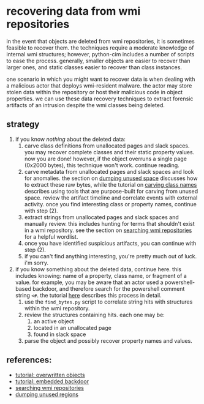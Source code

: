# recovering data from wmi repositories


in the event that objects are deleted from wmi repositories, it is sometimes feasible to recover them.
the techniques require a moderate knowledge of internal wmi structures; however, python-cim includes a number of scripts to ease the process.
generally, smaller objects are easier to recover than larger ones, and static classes easier to recover than class instances.

one scenario in which you might want to recover data is when dealing with a malicious actor that deploys wmi-resident malware.
the actor may store stolen data within the repository or host their malicious code in object properties.
we can use these data recovery techniques to extract forensic artifacts of an intrusion despite the wmi classes being deleted.

## strategy

  1. if you know *nothing* about the deleted data:
     1. carve class definitions from unallocated pages and slack spaces.
        you may recover complete classes and their static property values.
        now you are done!
        however, if the object overruns a single page (0x2000 bytes), this technique won't work.
        continue reading.
     2. carve metadata from unallocated pages and slack spaces and look for anomalies.
        the section on [dumping unused space](./dump-unused-space.md) discusses how to extract these raw bytes, while
        the tutorial on [carving class names](.) describes using tools that are purpose-built for carving from unused space.
        review the artifact timeline and correlate events with external activity.
        once you find interesting class or property names, continue with step (2).
     3. extract strings from unallocated pages and slack spaces and manually review.
        this includes hunting for terms that shouldn't exist in a wmi repository.
        see the section on [searching wmi repositories](./find-bytes.md) for a helpful wordlist.
     4. once you have identified suspicious artifacts, you can continue with step (2).
     5. if you can't find anything interesting, you're pretty much out of luck.
        i'm sorry.
  2. if you know something about the deleted data, continue here.
     this includes knowing: name of a property, class name, or fragment of a value.
     for example, you may be aware that an actor used a powershell-based backdoor, and therefore search for the powershell comment string `<#`.
     the tutorial [here](./tutorial-overwritten.md) describes this process in detail.
     1. use the `find_bytes.py` script to correlate string hits with structures within the wmi repository.
     2. review the structures containing hits. each one may be:
        1. an active object
        2. located in an unallocated page
        3. found in slack space
     3. parse the object and possibly recover property names and values.


## references:
  - [tutorial: overwritten objects](./tutorial-overwritten.md)
  - [tutorial: embedded backdoor](./tutorial-wmikatz.md)
  - [searching wmi repositories](./find-bytes.md)
  - [dumping unused regions](./dump-unused-space.md)
